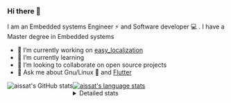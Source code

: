 ### Hi there 👋

I am an Embedded systems Engineer ⚡️ and Software developer 💻 . I have a Master degree in Embedded systems
- 🔭 I’m currently working on [easy_localization](https://pub.dev/packages/easy_localization)
- 🌱 I’m currently learning 
- 👯 I’m looking to collaborate on open source projects
- 💬 Ask me about  Gnu/Linux 🐧 and [Flutter](https://flutter.dev) 

<a href="https://profile-summary-for-github.com/user/aissat">
  <img align="left" height="170px" src="https://github-readme-stats.vercel.app/api?username=aissat&show_icons=true&line_height=27&count_private=true&include_all_commits=true" alt="aissat's GitHub stats"/>
  <img src="https://github-readme-stats.vercel.app/api/top-langs/?username=aissat&hide_langs_below=5&layout=compact" alt="aissat's language stats"/>
</a>

<details>
<summary>Detailed stats</summary>
 

### 🧐 Waka Stats

<!--START_SECTION:waka-->
![Code Time](http://img.shields.io/badge/Code%20Time-5%2C119%20hrs%2028%20mins-blue)

![Profile Views](http://img.shields.io/badge/Profile%20Views-1-blue)

![Lines of code](https://img.shields.io/badge/From%20Hello%20World%20I%27ve%20Written-2.0%20million%20lines%20of%20code-blue)

**🐱 My GitHub Data** 

> 📦 120.2 kB Used in GitHub's Storage 
 > 
> 🏆 37 Contributions in the Year 2023
 > 
> 💼 Opted to Hire
 > 
> 📜 164 Public Repositories 
 > 
> 🔑 25 Private Repositories 
 > 
**I'm a Night 🦉** 

```text
🌞 Morning                428 commits         ██░░░░░░░░░░░░░░░░░░░░░░░   07.81 % 
🌆 Daytime                831 commits         ████░░░░░░░░░░░░░░░░░░░░░   15.16 % 
🌃 Evening                2362 commits        ███████████░░░░░░░░░░░░░░   43.09 % 
🌙 Night                  1861 commits        ████████░░░░░░░░░░░░░░░░░   33.95 % 
```
📅 **I'm Most Productive on Thursday** 

```text
Monday                   501 commits         ██░░░░░░░░░░░░░░░░░░░░░░░   09.14 % 
Tuesday                  886 commits         ████░░░░░░░░░░░░░░░░░░░░░   16.16 % 
Wednesday                644 commits         ███░░░░░░░░░░░░░░░░░░░░░░   11.75 % 
Thursday                 1020 commits        █████░░░░░░░░░░░░░░░░░░░░   18.61 % 
Friday                   958 commits         ████░░░░░░░░░░░░░░░░░░░░░   17.48 % 
Saturday                 891 commits         ████░░░░░░░░░░░░░░░░░░░░░   16.25 % 
Sunday                   582 commits         ███░░░░░░░░░░░░░░░░░░░░░░   10.62 % 
```


📊 **This Week I Spent My Time On** 

```text
🕑︎ Time Zone: Africa/Algiers

💬 Programming Languages: 
Bash                     6 hrs 33 mins       ██████████████░░░░░░░░░░░   55.61 % 
YAML                     4 hrs 24 mins       █████████░░░░░░░░░░░░░░░░   37.46 % 
Other                    30 mins             █░░░░░░░░░░░░░░░░░░░░░░░░   04.28 % 
JSON                     16 mins             █░░░░░░░░░░░░░░░░░░░░░░░░   02.34 % 
Dart                     1 min               ░░░░░░░░░░░░░░░░░░░░░░░░░   00.26 % 

🔥 Editors: 
VS Code                  11 hrs 47 mins      █████████████████████████   100.00 % 

💻 Operating System: 
Linux                    11 hrs 47 mins      █████████████████████████   100.00 % 
```

**I Mostly Code in Dart** 

```text
TypeScript               10 repos            ███░░░░░░░░░░░░░░░░░░░░░░   11.11 % 
PHP                      7 repos             ██░░░░░░░░░░░░░░░░░░░░░░░   07.78 % 
C++                      7 repos             ██░░░░░░░░░░░░░░░░░░░░░░░   07.78 % 
CSS                      3 repos             █░░░░░░░░░░░░░░░░░░░░░░░░   03.33 % 
Dockerfile               3 repos             █░░░░░░░░░░░░░░░░░░░░░░░░   03.33 % 
```



**Timeline**

![Lines of Code chart](https://raw.githubusercontent.com/aissat/aissat/master/assets/bar_graph.png)


 Last Updated on 10/06/2023 01:07:53 UTC
<!--END_SECTION:waka-->

</details>
